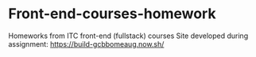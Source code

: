 # Front-end-courses-homework
Homeworks from ITC front-end (fullstack) courses
Site developed during assignment: https://build-gcbbomeaug.now.sh/
